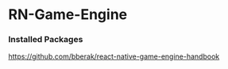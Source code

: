 # RN-Game-Engine

### Installed Packages

https://github.com/bberak/react-native-game-engine-handbook
